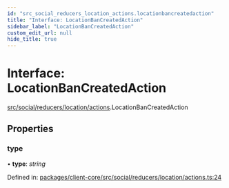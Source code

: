```yaml
---
id: "src_social_reducers_location_actions.locationbancreatedaction"
title: "Interface: LocationBanCreatedAction"
sidebar_label: "LocationBanCreatedAction"
custom_edit_url: null
hide_title: true
---
```


# Interface: LocationBanCreatedAction

[src/social/reducers/location/actions](../modules/src_social_reducers_location_actions.md).LocationBanCreatedAction

## Properties

### type

• **type**: *string*

Defined in: [packages/client-core/src/social/reducers/location/actions.ts:24](https://github.com/xr3ngine/xr3ngine/blob/716a06460/packages/client-core/src/social/reducers/location/actions.ts#L24)
